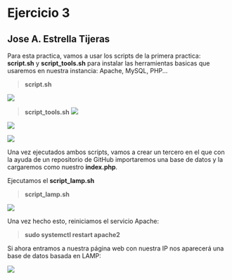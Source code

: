 # Ejercicio 3

## Jose A. Estrella Tijeras

Para esta practica, vamos a usar los scripts de la primera practica: **script.sh** y **script_tools.sh** para instalar las herramientas basicas que usaremos en nuestra instancia: Apache, MySQL, PHP...

> **script.sh**

![](https://github.com/ssjosea/practica-03/blob/main/images/script-sh.png)

> **script_tools.sh**
![](https://github.com/ssjosea/practica-03/blob/main/images/script-tools1.png)

![](https://github.com/ssjosea/practica-03/blob/main/images/script-tools2.png)

![](https://github.com/ssjosea/practica-03/blob/main/images/script-tools3.png)

Una vez ejecutados ambos scripts, vamos a crear un tercero en el que con la ayuda de un repositorio de GitHub importaremos una base de datos y la cargaremos como nuestro **index.php**.

Ejecutamos el **script_lamp.sh**

> **script_lamp.sh**

![](https://github.com/ssjosea/practica-03/blob/main/images/script-lamp.png)

Una vez hecho esto, reiniciamos el servicio Apache:
 > **sudo systemctl restart apache2**

 Si ahora entramos a nuestra página web con nuestra IP nos aparecerá una base de datos basada en LAMP:

![](https://github.com/ssjosea/practica-03/blob/main/images/pag_web.png)
